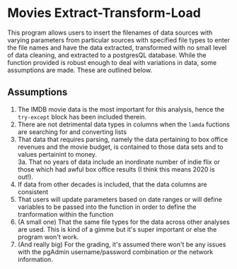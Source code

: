 # Movies Extract-Transform-Load

This program allows users to insert the filenames of data sources with varying parameters from particular sources with specified file types to enter the file names and have the data extracted, transformed with no small level of data cleaning, and extracted to a postgresQL database. While the function provided is robust enough to deal with variations in data, some assumptions are made. These are outlined below.

## Assumptions
1. The IMDB movie data is the most important for this analysis, hence the ```try-except``` block has been included therein.
2. There are not detrimental data types in columns when the ```lamda``` fuctions are searching for and converting lists
3. That data that requires parsing, namely the data pertaining to box office revenues and the movie budget, is contained to those data sets and to values pertainint to money.\
    3a. That no years of data include an inordinate number of indie flix or those which had awful box office results (I think this means 2020 is out!).
4. If data from other decades is included, that the data columns are consistent
5. That users will update parameters based on date ranges or will define variables to be passed into the function in order to define the tranformation within the function 
6. (A small one) That the same file types for the data across other analyses are used. This is kind of a gimme but it's super important or else the program won't work.
7. (And really big) For the grading, it's assumed there won't be any issues with the pgAdmin username/password combination or the network information.